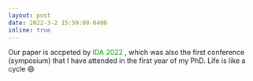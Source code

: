 ```yaml
---
layout: post
date: 2022-3-2 15:59:00-0400
inline: true
---
```

Our paper is accpeted by <font color=009f06>IDA 2022</font>  , which was also the first conference (symposium) that I have attended in the first year of my PhD.  Life is like a cycle :smile:

